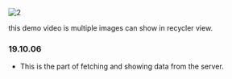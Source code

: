
![2](Demo/video/show_multiple_images.gif)

this demo video is multiple images can show in recycler view.

### 19.10.06 
* This is the part of fetching and showing data from the server.
